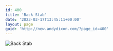 ```yaml
---
id: 400
title: 'Back Stab'
date: '2023-03-17T13:45:11+00:00'
layout: page
guid: 'http://new.andydixon.com/?page_id=400'
---
```


![Back Stab](https://i0.wp.com/assets.g8x2.ldn.idrivee2-23.com/posters/Back%20Stab%2001.jpg?w=1200&ssl=1 "Back Stab")
